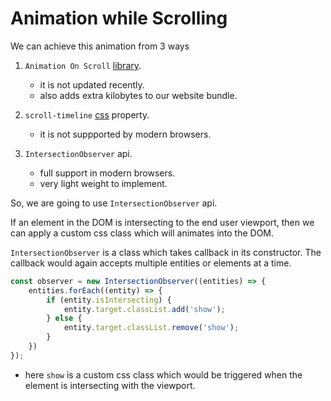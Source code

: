 # Animation while Scrolling

We can achieve this animation from 3 ways

1. `Animation On Scroll` [library](https://michalsnik.github.io/aos/).
    * it is not updated recently.
    * also adds extra kilobytes to our website bundle. 

2. `scroll-timeline` [css](https://developer.mozilla.org/en-US/docs/Web/CSS/scroll-timeline) property.
    * it is not suppported by modern browsers.

3. `IntersectionObserver` api.
    * full support in modern browsers. 
    * very light weight to implement. 

So, we are going to use `IntersectionObserver` api. 

If an element in the DOM is intersecting to the end user viewport, then we can apply a custom css class which will animates into the DOM.

`IntersectionObserver` is a class which takes callback in its constructor. The callback would again accepts multiple entities or elements at a time.

```javascript
const observer = new IntersectionObserver((entities) => {
    entities.forEach((entity) => {
        if (entity.isIntersecting) {
            entity.target.classList.add('show');
        } else {
            entity.target.classList.remove('show');
        }
    })
});
```

* here `show` is a custom css class which would be triggered when the element is intersecting with the viewport. 